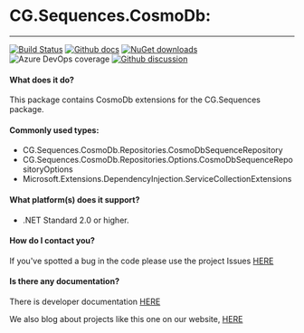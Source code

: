 # CG.Sequences.CosmoDb: 
---
[![Build Status](https://dev.azure.com/codegator/CG.Sequences.CosmoDb/_apis/build/status/CodeGator.CG.Sequences.CosmoDb?branchName=main)](https://dev.azure.com/codegator/CG.Sequences.CosmoDb/_build/latest?definitionId=38&branchName=main)
[![Github docs](https://img.shields.io/static/v1?label=Documentation&message=online&color=blue)](https://codegator.github.io/CG.Sequences.CosmoDb/index.html)
[![NuGet downloads](https://img.shields.io/nuget/dt/CG.Sequences.CosmoDb.svg?style=flat)](https://nuget.org/packages/CG.Sequences.CosmoDb)
![Azure DevOps coverage](https://img.shields.io/azure-devops/coverage/codegator/CG.Sequences.CosmoDb/38)
[![Github discussion](https://img.shields.io/badge/Discussion-online-blue)](https://github.com/CodeGator/CG.Sequences.CosmoDb/discussions)

#### What does it do?
This package contains CosmoDb extensions for the CG.Sequences package.

#### Commonly used types:
* CG.Sequences.CosmoDb.Repositories.CosmoDbSequenceRepository
* CG.Sequences.CosmoDb.Repositories.Options.CosmoDbSequenceRepositoryOptions
* Microsoft.Extensions.DependencyInjection.ServiceCollectionExtensions

#### What platform(s) does it support?
* .NET Standard 2.0 or higher.

#### How do I contact you?
If you've spotted a bug in the code please use the project Issues [HERE](https://github.com/CodeGator/CG.Sequences.CosmoDb/issues)

#### Is there any documentation?
There is developer documentation [HERE](https://codegator.github.io/CG.Sequences.CosmoDb/)

We also blog about projects like this one on our website, [HERE](http://www.codegator.com)
